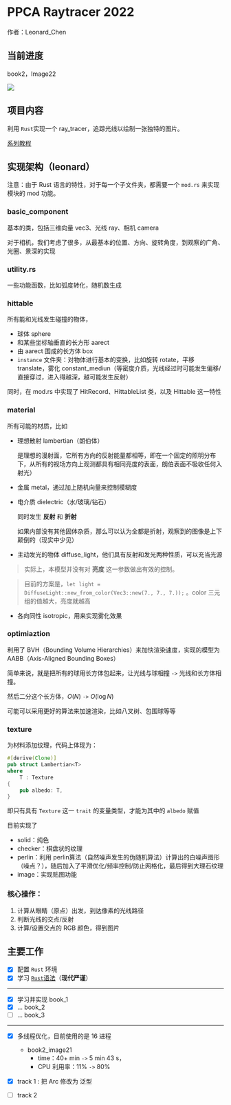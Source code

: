 # PPCA Raytracer 2022

作者：Leonard_Chen

## 当前进度

book2，Image22

![](https://s3.bmp.ovh/imgs/2022/07/17/a4957402f5ca6dc6.jpg)

## 项目内容

利用 `Rust`实现一个 ray_tracer，追踪光线以绘制一张独特的图片。

[系列教程](https://raytracing.github.io/)

## 实现架构（leonard）

注意：由于 Rust 语言的特性，对于每一个子文件夹，都需要一个 `mod.rs` 来实现模块的 mod 功能。

### basic_component

基本的类，包括三维向量 vec3、光线 ray、相机 camera

对于相机，我们考虑了很多，从最基本的位置、方向、旋转角度，到观察的广角、光圈、景深的实现

### utility.rs

一些功能函数，比如弧度转化，随机数生成

### hittable

所有能和光线发生碰撞的物体，

- 球体 sphere
- 和某些坐标轴垂直的长方形 aarect
- 由 aarect 围成的长方体 box
- `instance` 文件夹：对物体进行基本的变换，比如旋转 rotate，平移 translate，雾化 constant_mediun（等密度介质，光线经过时可能发生偏移/直接穿过，进入得越深，越可能发生反射）

同时，在 mod.rs 中实现了 HitRecord、HittableList 类，以及 Hittable 这一特性

### material

所有可能的材质，比如

- 理想散射 lambertian（朗伯体）

    是理想的漫射面，它所有方向的反射能量都相等，即在一个固定的照明分布下，从所有的视场方向上观测都具有相同亮度的表面，朗伯表面不吸收任何入射光）
- 金属 metal，通过加上随机向量来控制模糊度
- 电介质 dielectric（水/玻璃/钻石）

    同时发生 **反射** 和 **折射**

    如果内部没有其他固体杂质，那么可以认为全都是折射，观察到的图像是上下颠倒的（现实中少见）
- 主动发光的物体 diffuse_light，他们具有反射和发光两种性质，可以充当光源

> 实际上，本模型并没有对 **亮度** 这一参数做出有效的控制。

> 目前的方案是，`let light = DiffuseLight::new_from_color(Vec3::new(7., 7., 7.));` 。color 三元组的值越大，亮度就越高

- 各向同性 isotropic，用来实现雾化效果

### optimiaztion

利用了 BVH（Bounding Volume Hierarchies）来加快渲染速度，实现的模型为 AABB（Axis-Aligned Bounding Boxes）

简单来说，就是把所有的球用长方体包起来，让光线与球相撞 `->` 光线和长方体相撞。

然后二分这个长方体，$O(N)$ `->` $O(\log N)$

可能可以采用更好的算法来加速渲染，比如八叉树、包围球等等

### texture

为材料添加纹理，代码上体现为：

```rust
#[derive(Clone)]
pub struct Lambertian<T> 
where
	T : Texture
{
    pub albedo: T,
}
```

即只有具有 `Texture` 这一 `trait` 的变量类型，才能为其中的 `albedo` 赋值

目前实现了

- solid：纯色
- checker：棋盘状的纹理
- perlin：利用 perlin算法（自然噪声发生的伪随机算法）计算出的白噪声图形（噪点？），随后加入了平滑优化/频率控制/防止网格化，最后得到大理石纹理
- image：实现贴图功能

### 核心操作：

1. 计算从眼睛（原点）出发，到达像素的光线路径
2. 判断光线的交点/反射
3. 计算/设置交点的 RGB 颜色，得到图片

## 主要工作

- [x] 配置 `Rust` 环境
- [x] 学习 [`Rust`语法](https://m.runoob.com/rust/rust-basic-syntax.html)（**现代严谨**）

---

- [x] 学习并实现 book_1
- [x] ... book_2
- [ ] ... book_3

---

- [x] 多线程优化，目前使用的是 16 进程

    - book2_image21
      - time：40+ min `->` 5 min 43 s，
      - CPU 利用率：11% `->` 80%
- [x] track 1 : 把 Arc 修改为 泛型
- [ ] track 2